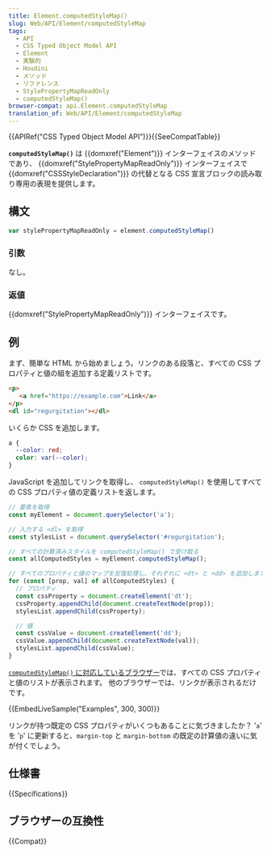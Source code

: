 ```yaml
---
title: Element.computedStyleMap()
slug: Web/API/Element/computedStyleMap
tags:
  - API
  - CSS Typed Object Model API
  - Element
  - 実験的
  - Houdini
  - メソッド
  - リファレンス
  - StylePropertyMapReadOnly
  - computedStyleMap()
browser-compat: api.Element.computedStyleMap
translation_of: Web/API/Element/computedStyleMap
---
```

{{APIRef("CSS Typed Object Model API")}}{{SeeCompatTable}}

**`computedStyleMap()`** は {{domxref("Element")}} インターフェイスのメソッドであり、 {{domxref("StylePropertyMapReadOnly")}} インターフェイスで {{domxref("CSSStyleDeclaration")}} の代替となる CSS 宣言ブロックの読み取り専用の表現を提供します。

## 構文

```js
var stylePropertyMapReadOnly = element.computedStyleMap()
```

### 引数

なし。

### 返値

{{domxref("StylePropertyMapReadOnly")}} インターフェイスです。

## 例

まず、簡単な HTML から始めましょう。リンクのある段落と、すべての CSS プロパティと値の組を追加する定義リストです。

```html
<p>
   <a href="https://example.com">Link</a>
</p>
<dl id="regurgitation"></dl>
```

いくらか CSS を追加します。

```css
a {
  --color: red;
  color: var(--color);
}
```

JavaScript を追加してリンクを取得し、 `computedStyleMap()` を使用してすべての CSS プロパティ値の定義リストを返します。

```js
// 要素を取得
const myElement = document.querySelector('a');

// 入力する <dl> を取得
const stylesList = document.querySelector('#regurgitation');

// すべての計算済みスタイルを computedStyleMap() で受け取る
const allComputedStyles = myElement.computedStyleMap();

// すべてのプロパティと値のマップを反復処理し、それぞれに <dt> と <dd> を追加します。
for (const [prop, val] of allComputedStyles) {
  // プロパティ
  const cssProperty = document.createElement('dt');
  cssProperty.appendChild(document.createTextNode(prop));
  stylesList.appendChild(cssProperty);

  // 値
  const cssValue = document.createElement('dd');
  cssValue.appendChild(document.createTextNode(val));
  stylesList.appendChild(cssValue);
}
```

[`computedStyleMap()` に対応しているブラウザー](#ブラウザーの互換性)では、すべての CSS プロパティと値のリストが表示されます。
他のブラウザーでは、リンクが表示されるだけです。

{{EmbedLiveSample("Examples", 300, 300)}}

リンクが持つ既定の CSS プロパティがいくつもあることに気づきましたか？ '`a`' を '`p`' に更新すると、`margin-top` と `margin-bottom` の既定の計算値の違いに気が付くでしょう。

## 仕様書

{{Specifications}}

## ブラウザーの互換性

{{Compat}}
